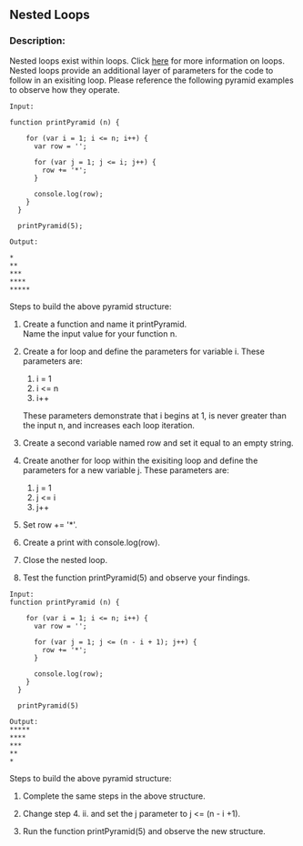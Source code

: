 ## Nested Loops

### Description: 
Nested loops exist within loops. Click [here](https://github.com/zthewriter/path_to_technical_writer/blob/master/codeSamples/loopMethod.md) for more information on loops. Nested loops provide an additional layer of parameters for the code to follow in an exisiting loop. Please reference the following pyramid examples to observe how they operate.

```
Input:

function printPyramid (n) {

    for (var i = 1; i <= n; i++) {
      var row = '';
  
      for (var j = 1; j <= i; j++) {
        row += '*';
      }
  
      console.log(row);
    }
  }
  
  printPyramid(5);

Output:

*
**
***
****
*****
  ```

Steps to build the above pyramid structure:

1. Create a function and name it printPyramid.  
   Name the input value for your function n.
2. Create a for loop and define the parameters for variable i. These parameters are:
   1. i = 1
   2. i <= n
   3. i++
     
     These parameters demonstrate that i begins at 1, is never greater than the input n, and increases each loop iteration.
3.   Create a second variable named row and set it equal to an empty string. 
4.   Create another for loop within the exisiting loop and define the parameters for a new variable j. These parameters are:
     1.   j = 1 
     2.   j <= i
     3.   j++
5. Set row += '*'. 
6. Create a print with console.log(row). 
7. Close the nested loop.
8. Test the function printPyramid(5) and observe your findings.   


```
Input:
function printPyramid (n) {
  
    for (var i = 1; i <= n; i++) {
      var row = '';
      
      for (var j = 1; j <= (n - i + 1); j++) {
        row += '*';
      }
          
      console.log(row);
    }
  }
  
  printPyramid(5)

Output:
*****
****
***
**
*
```
Steps to build the above pyramid structure:

1. Complete the same steps in the above structure.
   
2. Change step 4. ii. and set the j parameter to j <= (n - i +1).
   
3. Run the function printPyramid(5) and observe the new structure.  
